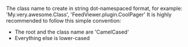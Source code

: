 The class name to create in string dot-namespaced format, for example:
'My.very.awesome.Class', 'FeedViewer.plugin.CoolPager'
It is highly recommended to follow this simple convention:
 - The root and the class name are 'CamelCased'
 - Everything else is lower-cased
